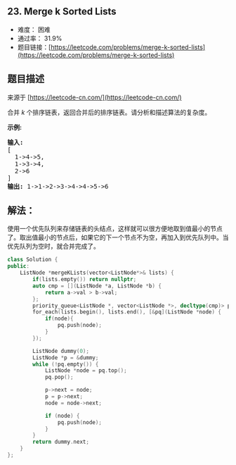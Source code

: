 ## 23. Merge k Sorted Lists

- 难度： 困难
- 通过率： 31.9%
- 题目链接：[https://leetcode.com/problems/merge-k-sorted-lists](https://leetcode.com/problems/merge-k-sorted-lists)


## 题目描述

来源于 [https://leetcode-cn.com/](https://leetcode-cn.com/)

<p>合并&nbsp;<em>k&nbsp;</em>个排序链表，返回合并后的排序链表。请分析和描述算法的复杂度。</p>

<p><strong>示例:</strong></p>

<pre><strong>输入:</strong>
[
&nbsp; 1-&gt;4-&gt;5,
&nbsp; 1-&gt;3-&gt;4,
&nbsp; 2-&gt;6
]
<strong>输出:</strong> 1-&gt;1-&gt;2-&gt;3-&gt;4-&gt;4-&gt;5-&gt;6</pre>


## 解法：

使用一个优先队列来存储链表的头结点，这样就可以很方便地取到值最小的节点了。取出值最小的节点后，如果它的下一个节点不为空，再加入到优先队列中。当优先队列为空时，就合并完成了。

```c++
class Solution {
public:
    ListNode *mergeKLists(vector<ListNode*>& lists) {
        if(lists.empty()) return nullptr;
        auto cmp = [](ListNode *a, ListNode *b) {
            return a->val > b->val;
        };
        priority_queue<ListNode *, vector<ListNode *>, decltype(cmp)> pq(cmp);
        for_each(lists.begin(), lists.end(), [&pq](ListNode *node) {
            if(node){
                pq.push(node);
            }
        });

        ListNode dummy(0);
        ListNode *p = &dummy;
        while (!pq.empty()) {
            ListNode *node = pq.top();
            pq.pop();

            p->next = node;
            p = p->next;
            node = node->next;

            if (node) {
                pq.push(node);
            }
        }
        return dummy.next;
    }
};
```
